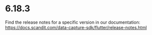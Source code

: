 
# 6.18.3

Find the release notes for a specific version in our documentation: https://docs.scandit.com/data-capture-sdk/flutter/release-notes.html
